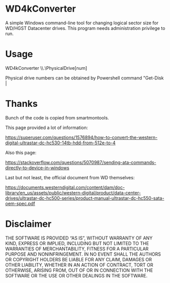 # WD4kConverter

A simple Windows command-line tool for changing logical sector size for WD/HGST Datacenter drives.
This program needs administration privilege to run.

# Usage

WD4kConverter \\\\.\\PhysicalDrive[num]

Physical drive numbers can be obtained by Powershell command "Get-Disk | 

# Thanks

Bunch of the code is copied from smartmontools.

This page provided a lot of information:

https://superuser.com/questions/1576894/how-to-convert-the-western-digital-ultrastar-dc-hc530-14tb-hdd-from-512e-to-4

Also this page:

https://stackoverflow.com/questions/5070987/sending-ata-commands-directly-to-device-in-windows

Last but not least, the official document from WD themselves:

https://documents.westerndigital.com/content/dam/doc-library/en_us/assets/public/western-digital/product/data-center-drives/ultrastar-dc-hc500-series/product-manual-ultrastar-dc-hc550-sata-oem-spec.pdf

# Disclaimer

THE SOFTWARE IS PROVIDED “AS IS”, WITHOUT WARRANTY OF ANY KIND, EXPRESS OR IMPLIED, INCLUDING BUT NOT LIMITED TO THE WARRANTIES OF MERCHANTABILITY, FITNESS FOR A PARTICULAR PURPOSE AND NONINFRINGEMENT. IN NO EVENT SHALL THE AUTHORS OR COPYRIGHT HOLDERS BE LIABLE FOR ANY CLAIM, DAMAGES OR OTHER LIABILITY, WHETHER IN AN ACTION OF CONTRACT, TORT OR OTHERWISE, ARISING FROM, OUT OF OR IN CONNECTION WITH THE SOFTWARE OR THE USE OR OTHER DEALINGS IN THE SOFTWARE.
